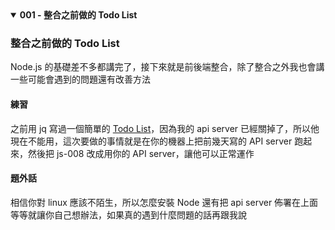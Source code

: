 <details open><summary><b> 001 - 整合之前做的 Todo List </b></summary>

### 整合之前做的 Todo List

Node.js 的基礎差不多都講完了，接下來就是前後端整合，除了整合之外我也會講一些可能會遇到的問題還有改善方法 <br />

#### 練習

之前用 jq 寫過一個簡單的 [Todo List](https://codepen.io/Andy-Chen/pen/awQOOB)，因為我的 api server 已經關掉了，所以他現在不能用，這次要做的事情就是在你的機器上把前幾天寫的 API server 跑起來，然後把 js-008 改成用你的 API server，讓他可以正常運作

#### 題外話

相信你對 linux 應該不陌生，所以怎麼安裝 Node 還有把 api server 佈署在上面等等就讓你自己想辦法，如果真的遇到什麼問題的話再跟我說

</details>
